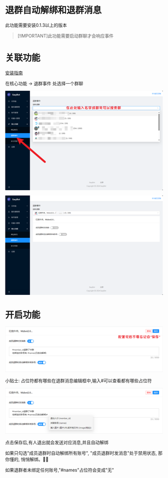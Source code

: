 # 退群自动解绑和退群消息
此功能需要安装0.1.3以上的版本

> [!IMPORTANT]此功能需要启动群聊才会响应事件

# 关联功能

[安装指南](/绑定账号)

在核心功能 -> 退群事件 处选择一个群聊

![](./attachments/退群自动解绑和退群消息_001.png)

![](./attachments/退群自动解绑和退群消息_002.png)

# 开启功能

![](./attachments/退群自动解绑和退群消息_003.png)

小贴士: 占位符都有哪些在退群消息编辑框中,输入#可以查看都有哪些占位符

![](./attachments/退群自动解绑和退群消息_004.png)

点击保存后,有人退出就会发送对应消息,并且自动解绑

如果只勾选"成员退群时自动解绑所有账号", "成员退群时发消息"处于禁用状态, 那你懂的, 悄悄解绑。🤫🤫

如果退群者未绑定任何账号,"#names"占位符会变成"无"


